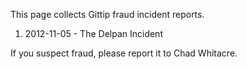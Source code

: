 This page collects Gittip fraud incident reports.

1.  2012-11-05 - The Delpan Incident

  

If you suspect fraud, please report it to Chad Whitacre.